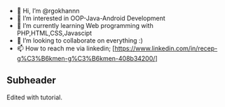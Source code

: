 - 👋 Hi, I’m @rgokhannn
- 👀 I’m interested in OOP-Java-Android Development
- 🌱 I’m currently learning Web programming with PHP,HTML,CSS,Javascipt
- 💞️ I’m looking to collaborate on everything :)
- 📫 How to reach me via linkedin; [https://www.linkedin.com/in/recep-g%C3%B6kmen-g%C3%B6kmen-408b34200/]

## Subheader

Edited with tutorial.
